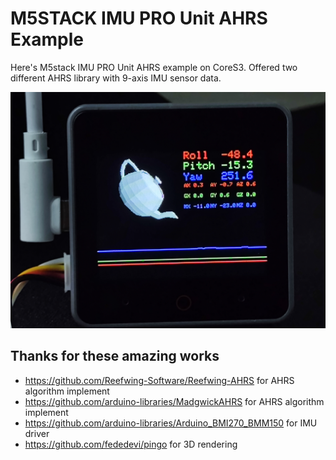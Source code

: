 # M5STACK IMU PRO Unit AHRS Example

Here's M5stack IMU PRO Unit AHRS example on CoreS3. Offered two different AHRS library with 9-axis IMU sensor data.

![B387B0D4651AF384E3C623FEA3C966EB](assets/B387B0D4651AF384E3C623FEA3C966EB.jpg)

## Thanks for these amazing works

- https://github.com/Reefwing-Software/Reefwing-AHRS for AHRS algorithm implement
- https://github.com/arduino-libraries/MadgwickAHRS for AHRS algorithm implement
- https://github.com/arduino-libraries/Arduino_BMI270_BMM150 for IMU driver
- https://github.com/fededevi/pingo for 3D rendering
